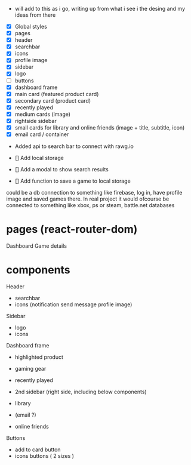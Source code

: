 - will add to this as i go, writing up from what i see i the desing and my ideas from there

- [x] Global styles
- [x] pages
- [x] header
- [x] searchbar
- [x] icons
- [x] profile image
- [x] sidebar
- [x] logo
- [ ] buttons
- [x] dashboard frame
- [x] main card (featured product card)
- [x] secondary card (product card)
- [x] recently played
- [x] medium cards (image)
- [x] rightside sidebar
- [x] small cards for library and online friends (image + title, subtitle, icon)
- [x] email card / container

- Added api to search bar to connect with rawg.io

- [] Add local storage
- [] Add a modal to show search results
- [] Add function to save a game to local storage

could be a db connection to something like firebase, log in, have profile image and saved games there. In real project it would ofcourse be connected to something like xbox, ps or steam, battle.net databases


# pages (react-router-dom)
Dashboard
Game details

# components
Header
- searchbar
- icons (notification send message profile image)

Sidebar
- logo
- icons

Dashboard frame 
- highlighted product
- gaming gear
- recently played

- 2nd sidebar (right side, including  below components)
- library
- (email ?)
- online friends 

Buttons
- add to card button
- icons buttons ( 2 sizes )


